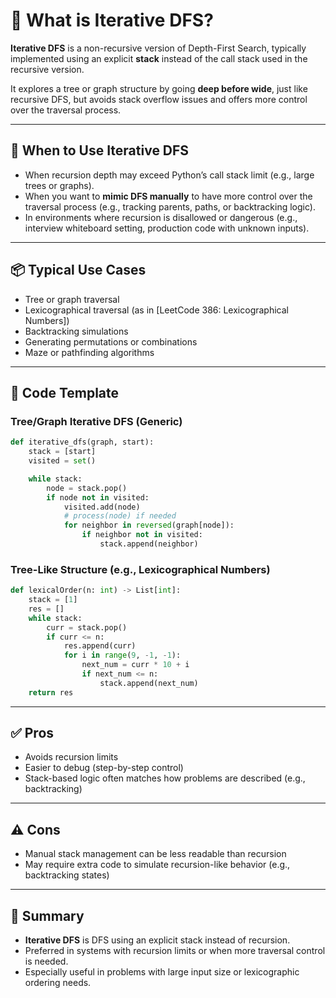 # 🧠 What is Iterative DFS?

**Iterative DFS** is a non-recursive version of Depth-First Search, typically implemented using an explicit **stack** instead of the call stack used in the recursive version.

It explores a tree or graph structure by going **deep before wide**, just like recursive DFS, but avoids stack overflow issues and offers more control over the traversal process.

---

## 🧾 When to Use Iterative DFS

* When recursion depth may exceed Python’s call stack limit (e.g., large trees or graphs).
* When you want to **mimic DFS manually** to have more control over the traversal process (e.g., tracking parents, paths, or backtracking logic).
* In environments where recursion is disallowed or dangerous (e.g., interview whiteboard setting, production code with unknown inputs).

---

## 📦 Typical Use Cases

* Tree or graph traversal
* Lexicographical traversal (as in \[LeetCode 386: Lexicographical Numbers])
* Backtracking simulations
* Generating permutations or combinations
* Maze or pathfinding algorithms

---

## 🧩 Code Template

### Tree/Graph Iterative DFS (Generic)

```python
def iterative_dfs(graph, start):
    stack = [start]
    visited = set()

    while stack:
        node = stack.pop()
        if node not in visited:
            visited.add(node)
            # process(node) if needed
            for neighbor in reversed(graph[node]):
                if neighbor not in visited:
                    stack.append(neighbor)
```

### Tree-Like Structure (e.g., Lexicographical Numbers)

```python
def lexicalOrder(n: int) -> List[int]:
    stack = [1]
    res = []
    while stack:
        curr = stack.pop()
        if curr <= n:
            res.append(curr)
            for i in range(9, -1, -1):
                next_num = curr * 10 + i
                if next_num <= n:
                    stack.append(next_num)
    return res
```

---

## ✅ Pros

* Avoids recursion limits
* Easier to debug (step-by-step control)
* Stack-based logic often matches how problems are described (e.g., backtracking)

---

## ⚠️ Cons

* Manual stack management can be less readable than recursion
* May require extra code to simulate recursion-like behavior (e.g., backtracking states)

---

## 📌 Summary

* **Iterative DFS** is DFS using an explicit stack instead of recursion.
* Preferred in systems with recursion limits or when more traversal control is needed.
* Especially useful in problems with large input size or lexicographic ordering needs.

